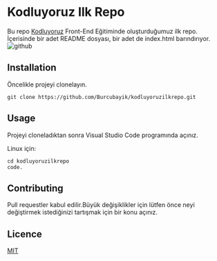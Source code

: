 # Kodluyoruz Ilk Repo
Bu repo [Kodluyoruz](https://www.kodluyoruz.org/) Front-End Eğitiminde oluşturduğumuz ilk repo. İçerisinde bir adet
 README dosyası, bir adet de index.html barındırıyor.
 ![github](C:\Users\burcu\Desktop\kodluyoruzilkrepo\kodluyoruz.png)

 ## Installation
 Öncelikle projeyi clonelayın.

```
git clone https://github.com/Burcubayik/kodluyoruzilkrepo.git

```

## Usage
Projeyi cloneladıktan sonra Visual Studio Code programında açınız.

Linux için:
```
cd kodluyoruzilkrepo
code.

```
## Contributing
Pull requestler kabul edilir.Büyük değişiklikler için lütfen önce neyi değiştirmek 
istediğinizi tartışmak için bir  konu açınız.

## Licence 
[MIT](url)